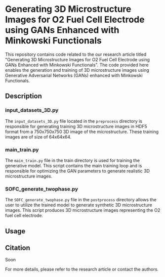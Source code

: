 # Generating 3D Microstructure Images for O2 Fuel Cell Electrode using GANs Enhanced with Minkowski Functionals

This repository contains code related to the our research article titled "Generating 3D Microstructure Images for O2 Fuel Cell Electrode using GANs Enhanced with Minkowski Functionals". The code provided here enables the generation and training of 3D microstructure images using Generative Adversarial Networks (GANs) enhanced with Minkowski Functionals.

## Description

### input_datasets_3D.py
The `input_datasets_3D.py` file located in the `preprocess` directory is responsible for generating training 3D microstructure images in HDF5 format from a 750x750x750 3D image of the microstructure. These training images are of size of 64x64x64.

### main_train.py
The `main_train.py` file in the train directory is used for training the generative model. This script contains the main training loop and is responsible for optimizing the GAN parameters to generate realistic 3D microstructure images.

### SOFC_generate_twophase.py
The `SOFC_generate_twophase.py` file in the `postprocess` directory allows the user to utilize the trained model to generate synthetic 3D microstructure images. This script produces 3D microstructure images representing the O2 fuel cell electrode.

## Usage


## Citation
Soon

For more details, please refer to the research article or contact the authors.
